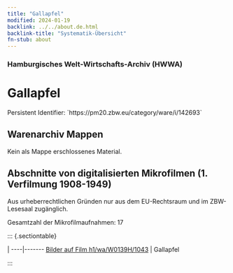 ```yaml
---
title: "Gallapfel"
modified: 2024-01-19
backlink: ../../about.de.html
backlink-title: "Systematik-Übersicht"
fn-stub: about
---
```


### Hamburgisches Welt-Wirtschafts-Archiv (HWWA)

# Gallapfel

<div class="hint">Persistent Identifier: `https://pm20.zbw.eu/category/ware/i/142693`</div>







## Warenarchiv Mappen





Kein als Mappe erschlossenes Material.



<a id="filmsections" />

## Abschnitte von digitalisierten Mikrofilmen (1. Verfilmung 1908-1949)

<p>Aus urheberrechtlichen Gründen nur aus dem EU-Rechtsraum und im ZBW-Lesesaal zugänglich.</p>


<p>Gesamtzahl der Mikrofilmaufnahmen: 17</p>





::: {.sectiontable}

 | 
----|-------
<a class="btn" href="https://pm20.zbw.eu/film/h1/wa/W0139H/1043" rel="nofollow">Bilder auf Film h1/wa/W0139H/1043</a> | Gallapfel


:::
















